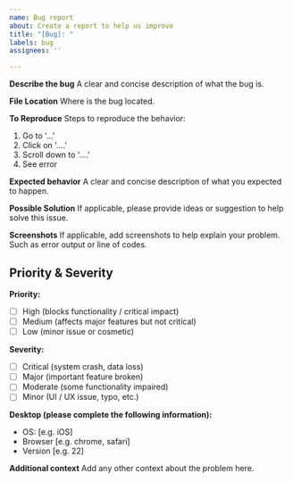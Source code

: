 ```yaml
---
name: Bug report
about: Create a report to help us improve
title: "[Bug]: "
labels: bug
assignees: ''

---
```


**Describe the bug**
A clear and concise description of what the bug is.



**File Location**
Where is the bug located. 

**To Reproduce**
Steps to reproduce the behavior:
1. Go to '...'
2. Click on '....'
3. Scroll down to '....'
4. See error

**Expected behavior**
A clear and concise description of what you expected to happen.

**Possible Solution**
If applicable, please provide ideas or suggestion to help solve this issue. 

**Screenshots**
If applicable, add screenshots to help explain your problem. Such as error output or line of codes.

## Priority & Severity

**Priority:**  
- [ ] High (blocks functionality / critical impact)  
- [ ] Medium (affects major features but not critical)  
- [ ] Low (minor issue or cosmetic)

**Severity:**  
- [ ] Critical (system crash, data loss)  
- [ ] Major (important feature broken)  
- [ ] Moderate (some functionality impaired)  
- [ ] Minor (UI / UX issue, typo, etc.)

**Desktop (please complete the following information):**
 - OS: [e.g. iOS]
 - Browser [e.g. chrome, safari]
 - Version [e.g. 22]

**Additional context**
Add any other context about the problem here.
